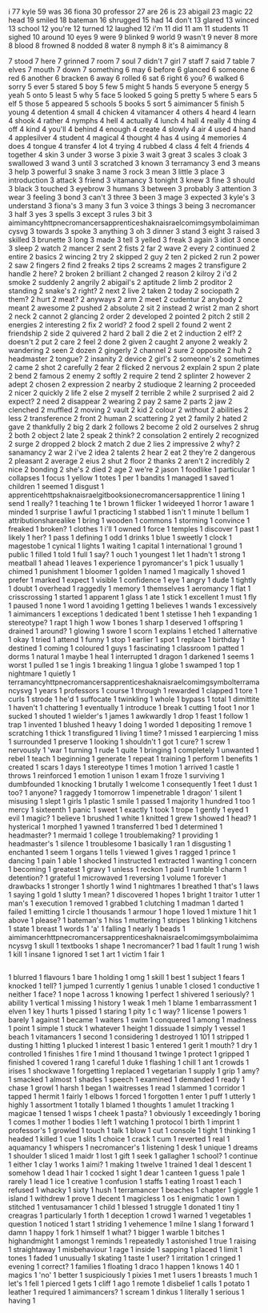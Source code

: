 i
77
kyle
59
was
36
fiona
30
professor
27
are
26
is
23
abigail
23
magic
22
head
19
smiled
18
bateman
16
shrugged
15
had
14
don't
13
glared
13
winced
13
school
12
you're
12
turned
12
laughed
12
i'm
11
did
11
am
11
students
11
sighed
10
around
10
eyes
9
were
9
blinked
9
world
9
wasn't
9
never
8
more
8
blood
8
frowned
8
nodded
8
water
8
nymph
8
it's
8
aimimancy
8

7
stood
7
here
7
grinned
7
room
7
soul
7
didn't
7
girl
7
staff
7
said
7
table
7
elves
7
mouth
7
down
7
something
6
may
6
before
6
glanced
6
someone
6
red
6
another
6
bracken
6
away
6
rolled
6
sat
6
right
6
you?
6
walked
6
sorry
5
ever
5
stared
5
boy
5
few
5
might
5
hands
5
everyone
5
energy
5
yeah
5
onto
5
least
5
why
5
face
5
looked
5
going
5
pretty
5
where
5
ears
5
elf
5
those
5
appeared
5
schools
5
books
5
sort
5
aimimancer
5
finish
5
young
4
detention
4
small
4
chicken
4
vitamancer
4
others
4
heard
4
learn
4
shook
4
rather
4
nymphs
4
hell
4
actually
4
lunch
4
hall
4
really
4
thing
4
off
4
kind
4
you'll
4
behind
4
enough
4
create
4
slowly
4
air
4
used
4
hand
4
applesilver
4
student
4
magical
4
thought
4
has
4
using
4
memories
4
does
4
tongue
4
transfer
4
lot
4
trying
4
rubbed
4
class
4
felt
4
friends
4
together
4
skin
3
under
3
worse
3
pixie
3
wait
3
great
3
scales
3
cloak
3
swallowed
3
wand
3
until
3
scratched
3
known
3
terramancy
3
end
3
means
3
help
3
powerful
3
snake
3
name
3
rock
3
mean
3
little
3
place
3
introduction
3
attack
3
friend
3
vitamancy
3
tonight
3
knew
3
fine
3
should
3
black
3
touched
3
eyebrow
3
humans
3
between
3
probably
3
attention
3
wear
3
feeling
3
bond
3
can't
3
three
3
been
3
mage
3
expected
3
kyle's
3
understand
3
fiona's
3
many
3
fun
3
voice
3
things
3
being
3
necromancer
3
half
3
yes
3
spells
3
except
3
rules
3
bit
3
aimimancyhttpnecromancersapprenticeshaknaisraelcomimgsymbolaimimancysvg
3
towards
3
spoke
3
anything
3
oh
3
dinner
3
stand
3
eight
3
raised
3
skilled
3
brunette
3
long
3
made
3
tell
3
yelled
3
freak
3
again
3
idiot
3
once
3
sleep
2
watch
2
mancer
2
sent
2
fists
2
far
2
wave
2
every
2
continued
2
entire
2
basics
2
wincing
2
try
2
skipped
2
guy
2
ten
2
picked
2
run
2
power
2
saw
2
fingers
2
find
2
freaks
2
tips
2
screams
2
mages
2
transfigure
2
handle
2
here?
2
broken
2
brilliant
2
changed
2
reason
2
kilroy
2
i'd
2
smoke
2
suddenly
2
angrily
2
abigail's
2
aptitude
2
limb
2
proditor
2
standing
2
snake's
2
right?
2
next
2
live
2
taken
2
today
2
sociopath
2
them?
2
hurt
2
meat?
2
anyways
2
arm
2
meet
2
cudentur
2
anybody
2
meant
2
awesome
2
pushed
2
absolute
2
sit
2
instead
2
wrist
2
man
2
short
2
neck
2
cannot
2
glancing
2
order
2
developed
2
pointed
2
pitch
2
still
2
energies
2
interesting
2
fix
2
world?
2
food
2
spell
2
found
2
went
2
friendship
2
side
2
quivered
2
hard
2
ball
2
die
2
et
2
induction
2
elf?
2
doesn't
2
put
2
care
2
feel
2
done
2
given
2
caught
2
anyone
2
weakly
2
wandering
2
seen
2
dozen
2
gingerly
2
channel
2
sure
2
opposite
2
huh
2
headmaster
2
tongue?
2
insanity
2
device
2
girl's
2
someone's
2
sometimes
2
came
2
shot
2
carefully
2
fear
2
flicked
2
nervous
2
explain
2
spun
2
plate
2
bend
2
famous
2
enemy
2
softly
2
require
2
tend
2
splinter
2
however
2
adept
2
chosen
2
expression
2
nearby
2
studioque
2
learning
2
proceeded
2
nicer
2
quickly
2
life
2
else
2
myself
2
terrible
2
while
2
surprised
2
aid
2
expect?
2
need
2
disappear
2
wearing
2
pay
2
same
2
parts
2
jaw
2
clenched
2
muffled
2
moving
2
vault
2
kid
2
colour
2
without
2
abilities
2
less
2
transference
2
front
2
human
2
scattering
2
yet
2
family
2
hated
2
gave
2
thankfully
2
big
2
dark
2
follows
2
become
2
old
2
ourselves
2
shrug
2
both
2
object
2
late
2
speak
2
think?
2
consolation
2
entirely
2
recognized
2
surge
2
dropped
2
block
2
match
2
due
2
lies
2
impressive
2
why?
2
sanamancy
2
war
2
i've
2
idea
2
talents
2
hear
2
eat
2
they're
2
dangerous
2
pleasant
2
average
2
eius
2
shut
2
floor
2
thanks
2
aren't
2
incredibly
2
nice
2
bonding
2
she's
2
died
2
age
2
we're
2
jason
1
foodlike
1
particular
1
collapses
1
focus
1
yellow
1
totes
1
per
1
bandits
1
managed
1
saved
1
children
1
seemed
1
disgust
1
apprenticehttpshaknaisraelgitbooksionecromancersapprentice
1
lining
1
send
1
really?
1
teaching
1
te
1
brown
1
flicker
1
wideeyed
1
horror
1
aware
1
minded
1
surprise
1
awful
1
practicing
1
stabbed
1
isn't
1
minute
1
bellum
1
attributionsharealike
1
bring
1
wooden
1
commons
1
storming
1
convince
1
freaked
1
broken?
1
clothes
1
i'll
1
owned
1
force
1
temples
1
discover
1
past
1
likely
1
her?
1
pass
1
defining
1
odd
1
drinks
1
blue
1
sweetly
1
clock
1
magestobe
1
cynical
1
lights
1
waiting
1
capital
1
international
1
ground
1
public
1
filled
1
told
1
full
1
say?
1
ouch
1
youngest
1
let
1
hadn't
1
strong
1
meatball
1
ahead
1
leaves
1
experience
1
pyromancer's
1
pick
1
usually
1
chimed
1
punishment
1
bloomer
1
golden
1
named
1
magically
1
shoved
1
prefer
1
marked
1
expect
1
visible
1
confidence
1
eye
1
angry
1
dude
1
tightly
1
doubt
1
overhead
1
raggedly
1
memory
1
themselves
1
aeromancy
1
flat
1
crisscrossing
1
started
1
apparent
1
glass
1
ate
1
stick
1
excellent
1
must
1
fly
1
paused
1
none
1
word
1
avoiding
1
getting
1
believes
1
wands
1
excessively
1
aimimancers
1
exceptions
1
dedicated
1
bent
1
stetisse
1
heh
1
expanding
1
stereotype?
1
rapt
1
high
1
wow
1
bones
1
sharp
1
deserved
1
offspring
1
drained
1
around?
1
glowing
1
swore
1
scorn
1
explains
1
etched
1
alternative
1
okay
1
tried
1
attend
1
funny
1
stop
1
earlier
1
spot
1
replace
1
birthday
1
destined
1
coming
1
coloured
1
guys
1
fascinating
1
classroom
1
patted
1
dorms
1
natural
1
maybe
1
heal
1
interrupted
1
dragon
1
darkened
1
seems
1
worst
1
pulled
1
se
1
ingis
1
breaking
1
lingua
1
globe
1
swamped
1
top
1
nightmare
1
quietly
1
terramancyhttpnecromancersapprenticeshaknaisraelcomimgsymbolterramancysvg
1
years
1
professors
1
course
1
through
1
rewarded
1
clapped
1
tore
1
curls
1
strode
1
he'd
1
suffocate
1
twinkling
1
whole
1
bypass
1
total
1
dimittite
1
haven't
1
chattering
1
eventually
1
introduce
1
break
1
cutting
1
foot
1
nor
1
sucked
1
shouted
1
wielder's
1
james
1
awkwardly
1
drop
1
feast
1
follow
1
trap
1
invented
1
blushed
1
heavy
1
doing
1
worded
1
depositing
1
remove
1
scratching
1
thick
1
transfigured
1
living
1
time?
1
missed
1
earpiercing
1
miss
1
surrounded
1
preserve
1
looking
1
shouldn't
1
got
1
cure?
1
screw
1
nervously
1
'war
1
turning
1
rude
1
quite
1
bringing
1
completely
1
unwanted
1
rebel
1
teach
1
beginning
1
generate
1
repeat
1
training
1
perform
1
benefits
1
created
1
scars
1
days
1
stereotype
1
times
1
motion
1
arrived
1
castle
1
throws
1
reinforced
1
emotion
1
unison
1
exam
1
froze
1
surviving
1
dumbfounded
1
knocking
1
brutally
1
welcome
1
consequently
1
feet
1
dust
1
too?
1
anyone?
1
raggedy
1
tomorrow
1
impenetrable
1
dragon'
1
silent
1
misusing
1
slept
1
girls
1
plastic
1
smile
1
passed
1
majority
1
hundred
1
too
1
mercy
1
sixteenth
1
panic
1
sweet
1
exactly
1
took
1
trope
1
gently
1
eyed
1
evil
1
magic?
1
believe
1
brushed
1
white
1
knitted
1
grew
1
showed
1
head?
1
hysterical
1
morphed
1
yawned
1
transferred
1
bed
1
determined
1
headmaster?
1
mermaid
1
college
1
troublemaking?
1
providing
1
headmaster's
1
silence
1
troublesome
1
basically
1
ran
1
disgusting
1
enchanted
1
seem
1
organs
1
tells
1
viewed
1
gives
1
ragged
1
prince
1
dancing
1
pain
1
able
1
shocked
1
instructed
1
extracted
1
wanting
1
concern
1
becoming
1
greatest
1
gravy
1
unless
1
reckon
1
paid
1
rumble
1
charm
1
detention?
1
grateful
1
microwaved
1
reversing
1
volume
1
forever
1
drawbacks
1
stronger
1
shortly
1
wind
1
nightmares
1
breathed
1
that's
1
laws
1
saying
1
gold
1
slutty
1
mean?
1
discovered
1
hopes
1
bright
1
traitor
1
utter
1
man's
1
execution
1
removed
1
grabbed
1
clutching
1
madman
1
darted
1
failed
1
emitting
1
circle
1
thousands
1
armour
1
hope
1
loved
1
mixture
1
hit
1
above
1
please?
1
bateman's
1
hiss
1
muttering
1
stripes
1
blinking
1
kitchens
1
state
1
breast
1
words
1
'a'
1
falling
1
nearly
1
beads
1
aimimancerhttpnecromancersapprenticeshaknaisraelcomimgsymbolaimimancysvg
1
skull
1
textbooks
1
shape
1
necromancer?
1
bad
1
fault
1
rung
1
wish
1
kill
1
insane
1
ignored
1
set
1
art
1
victim
1
fair
1
##
1
blurred
1
flavours
1
bare
1
holding
1
omg
1
skill
1
best
1
subject
1
fears
1
knocked
1
tell?
1
jumped
1
currently
1
genius
1
unable
1
closed
1
conductive
1
neither
1
face?
1
nope
1
across
1
knowing
1
perfect
1
shivered
1
seriously?
1
ability
1
vertical
1
missing
1
history
1
weak
1
meh
1
blame
1
embarrassment
1
elven
1
key
1
hurts
1
pissed
1
staring
1
pity
1
c
1
way?
1
license
1
powers
1
barely
1
against
1
became
1
waiters
1
swim
1
conquered
1
among
1
madness
1
point
1
simple
1
stuck
1
whatever
1
height
1
dissuade
1
simply
1
vessel
1
beach
1
vitamancers
1
second
1
considering
1
destroyed
1
101
1
stripped
1
dusting
1
hitting
1
plucked
1
interest
1
basic
1
entered
1
gerit
1
mouth?
1
dry
1
controlled
1
finishes
1
fire
1
mind
1
thousand
1
twinge
1
protect
1
gripped
1
finished
1
covered
1
rang
1
careful
1
duke
1
flashing
1
chill
1
ant
1
crowds
1
irises
1
shockwave
1
forgetting
1
replaced
1
vegetarian
1
supply
1
grip
1
amy?
1
smacked
1
almost
1
shades
1
speech
1
examined
1
demanded
1
ready
1
chase
1
growl
1
harsh
1
began
1
waitresses
1
read
1
slammed
1
corridor
1
tapped
1
hermit
1
fairly
1
elbows
1
forced
1
forgotten
1
enter
1
puff
1
utterly
1
highly
1
assortment
1
totally
1
blamed
1
thoughts
1
amulet
1
tracking
1
magicae
1
tensed
1
wisps
1
cheek
1
pasta?
1
obviously
1
exceedingly
1
boring
1
comes
1
mother
1
bodies
1
left
1
watching
1
protocol
1
birth
1
imprint
1
professor's
1
growled
1
touch
1
talk
1
blow
1
cut
1
console
1
tight
1
thinking
1
headed
1
killed
1
cue
1
slits
1
choice
1
crack
1
cum
1
reverted
1
real
1
aquamancy
1
whispers
1
necromancer's
1
listening
1
desk
1
unique
1
dreams
1
shoulder
1
sliced
1
maidr
1
lost
1
gift
1
seek
1
gallagher
1
school?
1
continue
1
either
1
clay
1
works
1
aimi?
1
making
1
twelve
1
trained
1
deal
1
descent
1
somehow
1
dead
1
hair
1
cocked
1
sight
1
dear
1
canteen
1
guess
1
pale
1
rarely
1
lead
1
ice
1
creative
1
confusion
1
staffs
1
eating
1
roast
1
each
1
refused
1
whacky
1
sixty
1
hush
1
terramancer
1
beaches
1
chapter
1
giggle
1
island
1
withdrew
1
prove
1
decent
1
magicless
1
os
1
enigmatic
1
own
1
stitched
1
ventusamancer
1
child
1
blessed
1
struggle
1
donated
1
tiny
1
creagras
1
particularly
1
forth
1
deception
1
crowd
1
warned
1
vegetables
1
question
1
noticed
1
start
1
striding
1
vehemence
1
milne
1
slang
1
forward
1
damn
1
happy
1
fork
1
himself
1
what?
1
bigger
1
warble
1
bitches
1
highandmight
1
amongst
1
reminds
1
repeatedly
1
astonished
1
true
1
raising
1
straightaway
1
misbehaviour
1
rage
1
inside
1
sapping
1
placed
1
limit
1
tones
1
faded
1
unusually
1
skating
1
taste
1
user?
1
irritation
1
cringed
1
evening
1
correct?
1
families
1
floating
1
draco
1
happen
1
knows
1
40
1
magics
1
'no'
1
better
1
suspiciously
1
pixies
1
met
1
users
1
breasts
1
much
1
let's
1
fell
1
pierced
1
gets
1
cliff
1
ago
1
remote
1
disbelief
1
calls
1
potato
1
leather
1
required
1
aimimancers?
1
scream
1
dinkus
1
literally
1
serious
1
having
1
